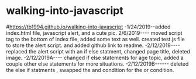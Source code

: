 # walking-into-javascript
#https://tb1994.github.io/walking-into-javascript
-1/24/2019--added index.html file, javascript alert, and a cute pic. 2/6/2019---- moved script tag to the bottom of index file, added some text as well. created test.js file to store the alert script. and added github link to readme.
-2/12/2019---- replaced the alert script with an if else statment, changed page title, deleted image.
-2/12/2019A---- changed if else statements for age topic, added a couple other else statements for more situations.
-2/12/2019B------ deleted the else if statments , swapped the and condition for the or condition.